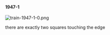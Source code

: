 #### 1947-1
![train-1947-1-0.png](https://github.com/lil-lab/nlvr/raw/master/nlvr/train/images/34/train-1947-1-0.png "train-1947-1-0.png")

there are exactly two squares touching the edge